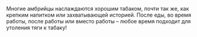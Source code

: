 Многие амбрийцы наслаждаются хорошим табаком, почти так же, как крепким напитком или захватывающей историей. После еды, во время работы, после работы или вместо работы – любое время подходит для утоления тяги к табаку!